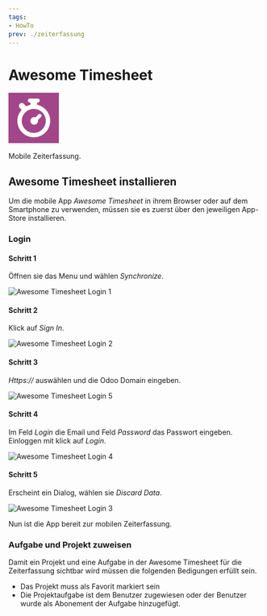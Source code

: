```yaml
---
tags:
- HowTo
prev: ./zeiterfassung
---
```

# Awesome Timesheet
![](assets/icon_awesome_timesheet.png)

Mobile Zeiterfassung.

## Awesome Timesheet installieren

Um die mobile App *Awesome Timesheet* in ihrem Browser oder auf dem Smartphone zu verwenden, müssen sie es zuerst über den jeweiligen App-Store installieren.

### Login
<!-- tabs:start -->
#### **Schritt 1**
Öffnen sie das Menu und wählen *Synchronize*.

![Awesome Timesheet Login 1](assets/Awesome%20Timesheet%20Login%201.png)

#### **Schritt 2**
Klick auf *Sign In*.

![Awesome Timesheet Login 2](assets/Awesome%20Timesheet%20Login%202.png)

#### **Schritt 3**
*Https://* auswählen und die Odoo Domain eingeben.

![Awesome Timesheet Login 5](assets/Awesome%20Timesheet%20Login%205.png)

#### **Schritt 4**
Im Feld *Login* die Email und Feld *Password* das Passwort eingeben. Einloggen mit klick auf *Login*.

![Awesome Timesheet Login 4](assets/Awesome%20Timesheet%20Login%204.png)

#### **Schritt 5**
Erscheint ein Dialog, wählen sie *Discard Data*.

![Awesome Timesheet Login 3](assets/Awesome%20Timesheet%20Login%203.png)
<!-- tabs:end -->

Nun ist die App bereit zur mobilen Zeiterfassung.

### Aufgabe und Projekt zuweisen

Damit ein Projekt und eine Aufgabe in der Awesome Timesheet für die Zeiterfassung sichtbar wird müssen die folgenden Bedigungen erfüllt sein.

* Das Projekt muss als Favorit markiert sein
* Die Projektaufgabe ist dem Benutzer zugewiesen oder der Benutzer wurde als Abonement der Aufgabe hinzugefügt.

